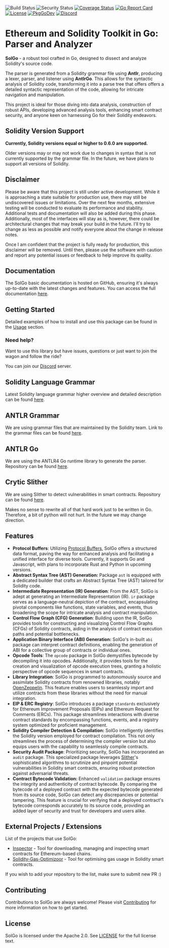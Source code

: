 ![Build Status](https://github.com/unpackdev/solgo/actions/workflows/test.yml/badge.svg)
![Security Status](https://github.com/unpackdev/solgo/actions/workflows/gosec.yml/badge.svg)
[![Coverage Status](https://coveralls.io/repos/github/unpackdev/solgo/badge.svg?branch=main)](https://coveralls.io/github/unpackdev/solgo?branch=main)
[![Go Report Card](https://goreportcard.com/badge/github.com/unpackdev/solgo)](https://goreportcard.com/report/github.com/unpackdev/solgo)
[![License](https://img.shields.io/badge/License-Apache_2.0-blue.svg)](https://opensource.org/licenses/Apache-2.0)
[![PkgGoDev](https://pkg.go.dev/badge/github.com/unpackdev/solgo)](https://pkg.go.dev/github.com/unpackdev/solgo)
[![Discord](https://img.shields.io/discord/1109929011896909875.svg)](https://discord.gg/PdHVbuTQRX)

# Ethereum and Solidity Toolkit in Go: Parser and Analyzer

**SolGo** - a robust tool crafted in Go, designed to dissect and analyze Solidity's source code.

The parser is generated from a Solidity grammar file using **Antlr**, producing a lexer, parser, and listener using **AntlrGo**. This allows for the syntactic analysis of Solidity code, transforming it into a parse tree that offers offers a detailed syntactic representation of the code, allowing for intricate navigation and manipulation.

This project is ideal for those diving into data analysis, construction of robust APIs, developing advanced analysis tools, enhancing smart contract security, and anyone keen on harnessing Go for their Solidity endeavors.

## Solidity Version Support

**Currently, Solidity versions equal or higher to 0.6.0 are supported.**

Older versions may or may not work due to changes in syntax that is not currently supported by the grammar file. In the future, we have plans to support all versions of Solidity.

## Disclaimer

Please be aware that this project is still under active development. While it is approaching a state suitable for production use, there may still be undiscovered issues or limitations. Over the next few months, extensive testing will be conducted to evaluate its performance and stability. Additional tests and documentation will also be added during this phase.
Additionally, most of the interfaces will stay as is, however, there could be architectural changes that may break your build in the future. I'll try to change as less as possible and notify everyone about the change in release notes.

Once I am confident that the project is fully ready for production, this disclaimer will be removed. Until then, please use the software with caution and report any potential issues or feedback to help improve its quality.


## Documentation

The SolGo basic documentation is hosted on GitHub, ensuring it's always up-to-date with the latest changes and features. You can access the full documentation [here](https://github.com/unpackdev/solgo/wiki).

## Getting Started

Detailed examples of how to install and use this package can be found in the [Usage](https://github.com/unpackdev/solgo/wiki/Getting-Started) section.

### Need help?

Want to use this library but have issues, questions or just want to join the wagon and follow the ride?

You can join our [Discord](https://discord.com/invite/PdHVbuTQRX) server.

## Solidity Language Grammar

Latest Solidity language grammar higher overview and detailed description can be found [here](https://docs.soliditylang.org/en/v0.8.19/grammar.html).

## ANTLR Grammar

We are using grammar files that are maintained by the Solidity team.
Link to the grammar files can be found [here](https://github.com/ethereum/solidity/tree/develop/docs/grammar).

## ANTLR Go

We are using the ANTLR4 Go runtime library to generate the parser. Repository can be found [here](https://github.com/antlr4-go/antlr).

## Crytic Slither

We are using Slither to detect vulnerabilities in smart contracts. Repository can be found [here](https://github.com/crytic/slither).

Makes no sense to rewrite all of that hard work just to be written in Go. Therefore, a bit of python will not hurt. In the future we may change direction.


## Features

- **Protocol Buffers**: Utilizing [Protocol Buffers](https://github.com/unpackdev/protos), SolGo offers a structured data format, paving the way for enhanced analysis and facilitating a unified interface for diverse tools. Currently, it supports Go and Javascript, with plans to incorporate Rust and Python in upcoming versions.
- **Abstract Syntax Tree (AST) Generation:** Package `ast` is equipped with a dedicated builder that crafts an Abstract Syntax Tree (AST) tailored for Solidity code.
- **Intermediate Representation (IR) Generation**: From the AST, SolGo is adept at generating an Intermediate Representation (IR). `ir` package serves as a language-neutral depiction of the contract, encapsulating pivotal components like functions, state variables, and events, thus broadening the scope for intricate analysis and contract manipulation.
- **Control Flow Graph (CFG) Generation**: Building upon the IR, SolGo provides tools for constructing and visualizing Control Flow Graphs (CFGs) of Solidity contracts, aiding in the analysis of contract execution paths and potential bottlenecks.
- **Application Binary Interface (ABI) Generation:** SolGo's in-built `abi` package can interpret contract definitions, enabling the generation of ABI for a collective group of contracts or individual ones.
- **Opcode Tools**: The `opcode` package in SolGo demystifies bytecode by decompiling it into opcodes. Additionally, it provides tools for the creation and visualization of opcode execution trees, granting a holistic perspective of opcode sequences in smart contracts.
- **Library Integration**: SolGo is programmed to autonomously source and assimilate Solidity contracts from renowned libraries, notably [OpenZeppelin](https://github.com/OpenZeppelin/openzeppelin-contracts). This feature enables users to seamlessly import and utilize contracts from these libraries without the need for manual integration.
- **EIP & ERC Registry**: SolGo introduces a package `standards` exclusively for Ethereum Improvement Proposals (EIPs) and Ethereum Request for Comments (ERCs). This package streamlines interactions with diverse contract standards by encompassing functions, events, and a registry system optimized for proficient management.
- **Solidity Compiler Detection & Compilation:** SolGo intelligently identifies the Solidity version employed for contract compilation. This not only streamlines the process of determining the compiler version but also equips users with the capability to seamlessly compile contracts.
- **Security Audit Package**: Prioritizing security, SolGo has incorporated an `audit` package. This specialized package leverages [Slither](https://github.com/crytic/slither)'s sophisticated algorithms to scrutinize and pinpoint potential vulnerabilities in Solidity smart contracts, ensuring robust protection against adversarial threats.
- **Contract Bytecode Validation:** Enhanced `validation` package ensures the integrity and authenticity of contract bytecode. By comparing the bytecode of a deployed contract with the expected bytecode generated from its source code, SolGo can detect any discrepancies or potential tampering. This feature is crucial for verifying that a deployed contract's bytecode corresponds accurately to its source code, providing an added layer of security and trust for developers and users alike.

## External Projects / Extensions

List of the projects that use SolGo:

- [Inspector](https://github.com/unpackdev/inspector) - Tool for downloading, managing and inspecting smart contracts for Ethereum-based chains.
- [Solidity-Gas-Optimizoor](https://github.com/yongkangc/solidity-optimiser-plugin) - Tool for optimising gas usage in Solidity smart contracts.

If you wish to add your repository to the list, make sure to submit new PR :)

## Contributing

Contributions to SolGo are always welcome! Please visit [Contributing](https://github.com/unpackdev/solgo/wiki/Contributing) for more information on how to get started.


## License

SolGo is licensed under the Apache 2.0. See [LICENSE](LICENSE) for the full license text.
